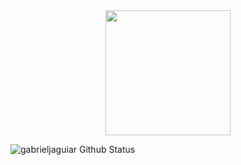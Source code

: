 
<div align='center'>
  <img height=200 src='https://media.giphy.com/media/3ornk57KwDXf81rjWM/giphy.gif' />
</div>

![gabrieljaguiar Github Status](https://github-readme-stats.vercel.app/api?username=gabrieljaguiar&show_icons=true&theme=vision-friendly-dark)

